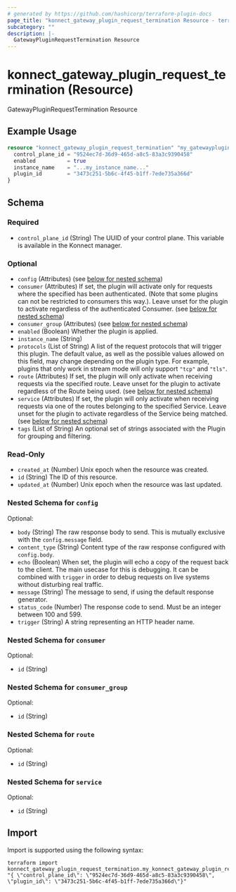 ```yaml
---
# generated by https://github.com/hashicorp/terraform-plugin-docs
page_title: "konnect_gateway_plugin_request_termination Resource - terraform-provider-konnect"
subcategory: ""
description: |-
  GatewayPluginRequestTermination Resource
---
```


# konnect_gateway_plugin_request_termination (Resource)

GatewayPluginRequestTermination Resource

## Example Usage

```terraform
resource "konnect_gateway_plugin_request_termination" "my_gatewaypluginrequesttermination" {
  control_plane_id = "9524ec7d-36d9-465d-a8c5-83a3c9390458"
  enabled          = true
  instance_name    = "...my_instance_name..."
  plugin_id        = "3473c251-5b6c-4f45-b1ff-7ede735a366d"
}
```

<!-- schema generated by tfplugindocs -->
## Schema

### Required

- `control_plane_id` (String) The UUID of your control plane. This variable is available in the Konnect manager.

### Optional

- `config` (Attributes) (see [below for nested schema](#nestedatt--config))
- `consumer` (Attributes) If set, the plugin will activate only for requests where the specified has been authenticated. (Note that some plugins can not be restricted to consumers this way.). Leave unset for the plugin to activate regardless of the authenticated Consumer. (see [below for nested schema](#nestedatt--consumer))
- `consumer_group` (Attributes) (see [below for nested schema](#nestedatt--consumer_group))
- `enabled` (Boolean) Whether the plugin is applied.
- `instance_name` (String)
- `protocols` (List of String) A list of the request protocols that will trigger this plugin. The default value, as well as the possible values allowed on this field, may change depending on the plugin type. For example, plugins that only work in stream mode will only support `"tcp"` and `"tls"`.
- `route` (Attributes) If set, the plugin will only activate when receiving requests via the specified route. Leave unset for the plugin to activate regardless of the Route being used. (see [below for nested schema](#nestedatt--route))
- `service` (Attributes) If set, the plugin will only activate when receiving requests via one of the routes belonging to the specified Service. Leave unset for the plugin to activate regardless of the Service being matched. (see [below for nested schema](#nestedatt--service))
- `tags` (List of String) An optional set of strings associated with the Plugin for grouping and filtering.

### Read-Only

- `created_at` (Number) Unix epoch when the resource was created.
- `id` (String) The ID of this resource.
- `updated_at` (Number) Unix epoch when the resource was last updated.

<a id="nestedatt--config"></a>
### Nested Schema for `config`

Optional:

- `body` (String) The raw response body to send. This is mutually exclusive with the `config.message` field.
- `content_type` (String) Content type of the raw response configured with `config.body`.
- `echo` (Boolean) When set, the plugin will echo a copy of the request back to the client. The main usecase for this is debugging. It can be combined with `trigger` in order to debug requests on live systems without disturbing real traffic.
- `message` (String) The message to send, if using the default response generator.
- `status_code` (Number) The response code to send. Must be an integer between 100 and 599.
- `trigger` (String) A string representing an HTTP header name.


<a id="nestedatt--consumer"></a>
### Nested Schema for `consumer`

Optional:

- `id` (String)


<a id="nestedatt--consumer_group"></a>
### Nested Schema for `consumer_group`

Optional:

- `id` (String)


<a id="nestedatt--route"></a>
### Nested Schema for `route`

Optional:

- `id` (String)


<a id="nestedatt--service"></a>
### Nested Schema for `service`

Optional:

- `id` (String)

## Import

Import is supported using the following syntax:

```shell
terraform import konnect_gateway_plugin_request_termination.my_konnect_gateway_plugin_request_termination "{ \"control_plane_id\": \"9524ec7d-36d9-465d-a8c5-83a3c9390458\",  \"plugin_id\": \"3473c251-5b6c-4f45-b1ff-7ede735a366d\"}"
```
